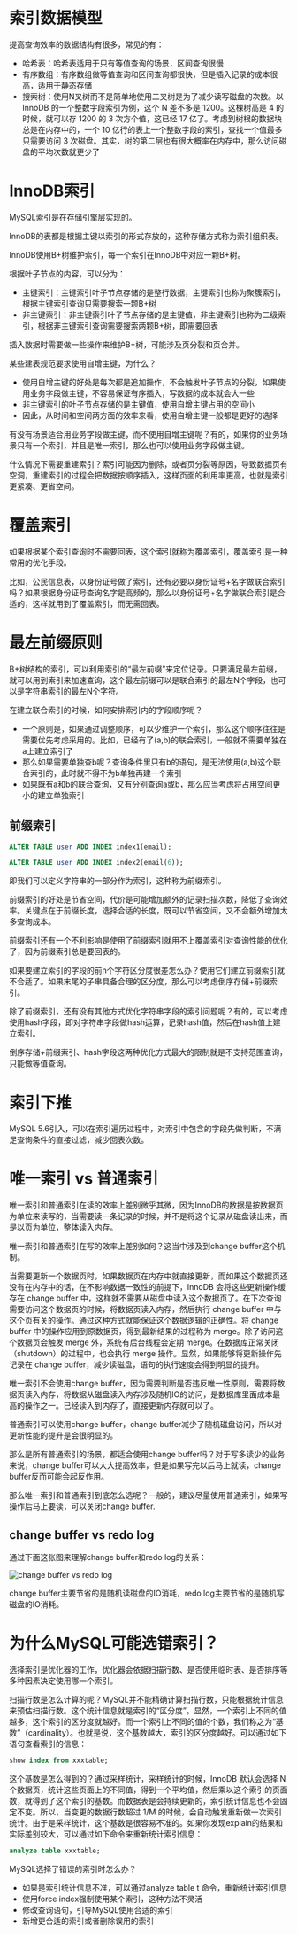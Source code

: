 # 索引数据模型
提高查询效率的数据结构有很多，常见的有：
- 哈希表：哈希表适用于只有等值查询的场景，区间查询很慢
- 有序数组：有序数组做等值查询和区间查询都很快，但是插入记录的成本很高，适用于静态存储
- 搜索树：使用N叉树而不是简单地使用二叉树是为了减少读写磁盘的次数。以 InnoDB 的一个整数字段索引为例，这个 N 差不多是 1200。这棵树高是 4 的时候，就可以存 1200 的 3 次方个值，这已经 17 亿了。考虑到树根的数据块总是在内存中的，一个 10 亿行的表上一个整数字段的索引，查找一个值最多只需要访问 3 次磁盘。其实，树的第二层也有很大概率在内存中，那么访问磁盘的平均次数就更少了

# InnoDB索引
MySQL索引是在存储引擎层实现的。

InnoDB的表都是根据主键以索引的形式存放的，这种存储方式称为索引组织表。

InnoDB使用B+树维护索引，每一个索引在InnoDB中对应一颗B+树。

根据叶子节点的内容，可以分为：
- 主键索引：主键索引叶子节点存储的是整行数据，主键索引也称为聚簇索引，根据主键索引查询只需要搜索一颗B+树
- 非主键索引：非主键索引叶子节点存储的是主键值，非主键索引也称为二级索引，根据非主键索引查询需要搜索两颗B+树，即需要回表

插入数据时需要做一些操作来维护B+树，可能涉及页分裂和页合并。

某些建表规范要求使用自增主键，为什么？
- 使用自增主键的好处是每次都是追加操作，不会触发叶子节点的分裂，如果使用业务字段做主键，不容易保证有序插入，写数据的成本就会大一些
- 非主键索引的叶子节点存储的是主键值，使用自增主键占用的空间小
- 因此，从时间和空间两方面的效率来看，使用自增主键一般都是更好的选择

有没有场景适合用业务字段做主键，而不使用自增主键呢？有的，如果你的业务场景只有一个索引，并且是唯一索引，那么也可以使用业务字段做主键。

什么情况下需要重建索引？索引可能因为删除，或者页分裂等原因，导致数据页有空洞，重建索引的过程会把数据按顺序插入，这样页面的利用率更高，也就是索引更紧凑、更省空间。

# 覆盖索引
如果根据某个索引查询时不需要回表，这个索引就称为覆盖索引，覆盖索引是一种常用的优化手段。

比如，公民信息表，以身份证号做了索引，还有必要以身份证号+名字做联合索引吗？如果根据身份证号查询名字是高频的，那么以身份证号+名字做联合索引是合适的，这样就用到了覆盖索引，而无需回表。

# 最左前缀原则
B+树结构的索引，可以利用索引的“最左前缀”来定位记录。只要满足最左前缀，就可以用到索引来加速查询，这个最左前缀可以是联合索引的最左N个字段，也可以是字符串索引的最左N个字符。

在建立联合索引的时候，如何安排索引内的字段顺序呢？
- 一个原则是，如果通过调整顺序，可以少维护一个索引，那么这个顺序往往是需要优先考虑采用的。比如，已经有了(a,b)的联合索引，一般就不需要单独在a上建立索引了
- 那么如果需要单独查b呢？查询条件里只有b的语句，是无法使用(a,b)这个联合索引的，此时就不得不为b单独再建一个索引
- 如果既有a和b的联合查询，又有分别查询a或b，那么应当考虑将占用空间更小的建立单独索引

## 前缀索引
```sql
ALTER TABLE user ADD INDEX index1(email);

ALTER TABLE user ADD INDEX index2(email(6));
```
即我们可以定义字符串的一部分作为索引，这种称为前缀索引。

前缀索引的好处是节省空间，代价是可能增加额外的记录扫描次数，降低了查询效率。关键点在于前缀长度，选择合适的长度，既可以节省空间，又不会额外增加太多查询成本。

前缀索引还有一个不利影响是使用了前缀索引就用不上覆盖索引对查询性能的优化了，因为前缀索引总是要回表的。

如果要建立索引的字段的前n个字符区分度很差怎么办？使用它们建立前缀索引就不合适了。如果末尾的子串具备合理的区分度，那么可以考虑倒序存储+前缀索引。

除了前缀索引，还有没有其他方式优化字符串字段的索引问题呢？有的，可以考虑使用hash字段，即对字符串字段做hash运算，记录hash值，然后在hash值上建立索引。

倒序存储+前缀索引、hash字段这两种优化方式最大的限制就是不支持范围查询，只能做等值查询。

# 索引下推
MySQL 5.6引入，可以在索引遍历过程中，对索引中包含的字段先做判断，不满足查询条件的直接过滤，减少回表次数。

# 唯一索引 vs 普通索引
唯一索引和普通索引在读的效率上差别微乎其微，因为InnoDB的数据是按数据页为单位来读写的，当需要读一条记录的时候，并不是将这个记录从磁盘读出来，而是以页为单位，整体读入内存。

唯一索引和普通索引在写的效率上差别如何？这当中涉及到change buffer这个机制。

当需要更新一个数据页时，如果数据页在内存中就直接更新，而如果这个数据页还没有在内存中的话，在不影响数据一致性的前提下，InnoDB 会将这些更新操作缓存在 change buffer 中，这样就不需要从磁盘中读入这个数据页了。在下次查询需要访问这个数据页的时候，将数据页读入内存，然后执行 change buffer 中与这个页有关的操作。通过这种方式就能保证这个数据逻辑的正确性。将 change buffer 中的操作应用到原数据页，得到最新结果的过程称为 merge。除了访问这个数据页会触发 merge 外，系统有后台线程会定期 merge。在数据库正常关闭（shutdown）的过程中，也会执行 merge 操作。显然，如果能够将更新操作先记录在 change buffer，减少读磁盘，语句的执行速度会得到明显的提升。

唯一索引不会使用change buffer，因为需要判断是否违反唯一性原则，需要将数据页读入内存，将数据从磁盘读入内存涉及随机IO的访问，是数据库里面成本最高的操作之一。已经读入到内存了，直接更新内存就可以了。

普通索引可以使用change buffer，change buffer减少了随机磁盘访问，所以对更新性能的提升是会很明显的。

那么是所有普通索引的场景，都适合使用change buffer吗？对于写多读少的业务来说，change buffer可以大大提高效率，但是如果写完以后马上就读，change buffer反而可能会起反作用。

那么唯一索引和普通索引到底怎么选呢？一般的，建议尽量使用普通索引，如果写操作后马上要读，可以关闭change buffer.

## change buffer vs redo log
通过下面这张图来理解change buffer和redo log的关系：

![change buffer vs redo log](https://static001.geekbang.org/resource/image/98/a3/980a2b786f0ea7adabef2e64fb4c4ca3.png)

change buffer主要节省的是随机读磁盘的IO消耗，redo log主要节省的是随机写磁盘的IO消耗。

# 为什么MySQL可能选错索引？
选择索引是优化器的工作，优化器会依据扫描行数、是否使用临时表、是否排序等多种因素决定使用哪一个索引。

扫描行数是怎么计算的呢？MySQL并不能精确计算扫描行数，只能根据统计信息来预估扫描行数。这个统计信息就是索引的“区分度”。显然，一个索引上不同的值越多，这个索引的区分度就越好。而一个索引上不同的值的个数，我们称之为“基数”（cardinality）。也就是说，这个基数越大，索引的区分度越好。可以通过如下语句查看索引的信息：
```sql
show index from xxxtable;
```

这个基数是怎么得到的？通过采样统计，采样统计的时候，InnoDB 默认会选择 N 个数据页，统计这些页面上的不同值，得到一个平均值，然后乘以这个索引的页面数，就得到了这个索引的基数。而数据表是会持续更新的，索引统计信息也不会固定不变。所以，当变更的数据行数超过 1/M 的时候，会自动触发重新做一次索引统计。由于是采样统计，这个基数是很容易不准的。如果你发现explain的结果和实际差别较大，可以通过如下命令来重新统计索引信息：
```sql
analyze table xxxtable;
```

MySQL选择了错误的索引时怎么办？
- 如果是索引统计信息不准，可以通过analyze table t 命令，重新统计索引信息
- 使用force index强制使用某个索引，这种方法不灵活
- 修改查询语句，引导MySQL使用合适的索引
- 新增更合适的索引或者删除误用的索引
